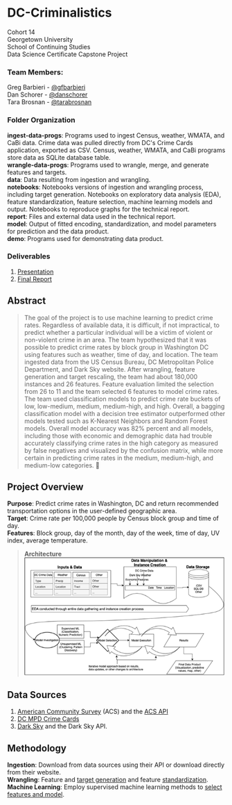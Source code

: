 # DC-Criminalistics
Cohort 14  
Georgetown University  
School of Continuing Studies  
Data Science Certificate Capstone Project  

### Team Members:
Greg Barbieri - [@gfbarbieri](https://github.com/gfbarbieri)  
Dan Schorer - [@danschorer](https://github.com/danschorer)  
Tara Brosnan - [@tarabrosnan](https://github.com/tarabrosnan)  

### Folder Organization
**ingest-data-progs**: Programs used to ingest Census, weather, WMATA, and CaBi data. Crime data was pulled directly from DC's Crime Cards application, exported as CSV. Census, weather, WMATA, and CaBi programs store data as SQLite database table.  
**wrangle-data-progs**: Programs used to wrangle, merge, and generate features and targets.  
**data**: Data resulting from ingestion and wrangling.  
**notebooks**: Notebooks versions of ingestion and wrangling process, including target generation. Notebooks on exploratory data analysis (EDA), feature standardization, feature selection, machine learning models and output. Notebooks to reproduce graphs for the technical report.  
**report**: Files and external data used in the technical report.  
**model**: Output of fitted encoding, standardization, and model parameters for prediction and the data product.  
**demo**: Programs used for demonstrating data product.  

### Deliverables
1. [Presentation](https://github.com/georgetown-analytics/DC-Criminalistics/tree/master/report/DC-Criminalistics-Final-Presentation.pdf)
2. [Final Report](https://github.com/georgetown-analytics/DC-Criminalistics/tree/master/report/DC-Criminalistics-Final-Report.pdf)

## Abstract
>The goal of the project is to use machine learning to predict crime rates. Regardless of available data, it is difficult, if not impractical, to predict whether a particular individual will be a victim of violent or non-violent crime in an area. The team hypothesized that it was possible to predict crime rates by block group in Washington DC using features such as weather, time of day, and location. The team ingested data from the US Census Bureau, DC Metropolitan Police Department, and Dark Sky website. After wrangling, feature generation and target rescaling, the team had about 180,000 instances and 26 features. Feature evaluation limited the selection from 26 to 11 and the team selected 6 features to model crime rates. The team used classification models to predict crime rate buckets of low, low-medium, medium, medium-high, and high. Overall, a bagging classification model with a decision tree estimator outperformed other models tested such as K-Nearest Neighbors and Random Forest models. Overall model accuracy was 82% percent and all models, including those with economic and demographic data had trouble accurately classifying crime rates in the high category as measured by false negatives and visualized by the confusion matrix, while more certain in predicting crime rates in the medium, medium-high, and medium-low categories.

## Project Overview
**Purpose**: Predict crime rates in Washington, DC and return recommended transportation options in the user-defined geographic area.  
**Target**: Crime rate per 100,000 people by Census block group and time of day.  
**Features**: Block group, day of the month, day of the week, time of day, UV index, average temperature.  

> **Architecture**  
> ![Architecture Logo](report/architecture.png)  

## Data Sources
1. [American Community Survey](https://www.census.gov/programs-surveys/acs) (ACS) and the [ACS API](https://www.census.gov/data/developers/data-sets/acs-5year.html)
2. [DC MPD Crime Cards](https://dcatlas.dcgis.dc.gov/crimecards/)
3. [Dark Sky](https://darksky.net) and the Dark Sky API.

## Methodology
**Ingestion**: Download from data sources using their API or download directly from their website.  
**Wrangling**: Feature and [target generation](https://github.com/georgetown-analytics/DC-Criminalistics/blob/master/notebooks/Wrangle_Target_Rescaling.ipynb) and feature [standardization](https://github.com/georgetown-analytics/DC-Criminalistics/blob/master/notebooks/Model_Feature_Standardization.ipynb).  
**Machine Learning**: Employ supervised machine learning methods to [select features and model](https://github.com/georgetown-analytics/DC-Criminalistics/blob/master/notebooks/Model_Feature_Selection_Modelling.ipynb).  
